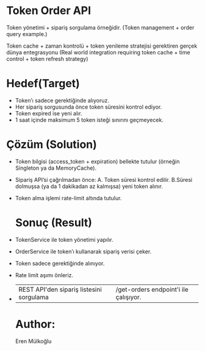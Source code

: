# Token Order API

Token yönetimi + sipariş sorgulama örneğidir. (Token management + order query example.)

Token cache + zaman kontrolü + token yenileme stratejisi gerektiren gerçek dünya entegrasyonu (Real world integration requiring token cache + time control + token refresh strategy)

# Hedef(Target)

- Token’ı sadece gerektiğinde alıyoruz.
- Her sipariş sorgusunda önce token süresini kontrol ediyor.
- Token expired ise yeni alır.
- 1 saat içinde maksimum 5 token isteği sınırını geçmeyecek.

# Çözüm (Solution)

- Token bilgisi (access_token + expiration) bellekte tutulur (örneğin Singleton ya da MemoryCache).
- Sipariş API’si çağrılmadan önce:
    A. Token süresi kontrol edilir.
    B.Süresi dolmuşsa (ya da 1 dakikadan az kalmışsa) yeni token alınır.
- Token alma işlemi rate-limit altında tutulur.

  # Sonuç (Result)
  
- TokenService ile token yönetimi yapılır.

- OrderService ile token’ı kullanarak sipariş verisi çeker.

- Token sadece gerektiğinde alınıyor.

- Rate limit aşımı önleriz.

- <table>

<tr>
<td>REST API'den sipariş listesini sorgulama</td>
  <td>/get-orders endpoint'i ile çalışıyor.</td>
</tr>

  
</table>
  

# Author:
Eren Mülkoğlu


